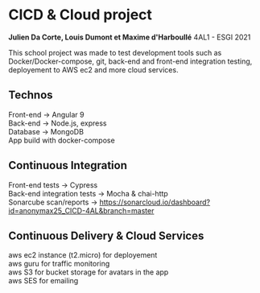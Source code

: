 # CICD & Cloud project

**Julien Da Corte, Louis Dumont et  Maxime d'Harboullé**
4AL1 - ESGI 2021

This school project was made to test development tools such as Docker/Docker-compose, git, back-end and front-end integration testing, deployement to AWS ec2 and more cloud services.

## Technos
Front-end -> Angular 9  
Back-end -> Node.js, express  
Database -> MongoDB  
App build with docker-compose

## Continuous Integration
Front-end tests -> Cypress  
Back-end integration tests -> Mocha & chai-http  
Sonarcube scan/reports ->  https://sonarcloud.io/dashboard?id=anonymax25_CICD-4AL&branch=master  

## Continuous Delivery & Cloud Services
aws ec2 instance (t2.micro) for deployement  
aws guru for traffic monitoring  
aws S3 for bucket storage for avatars in the app  
aws SES for emailing  


 
